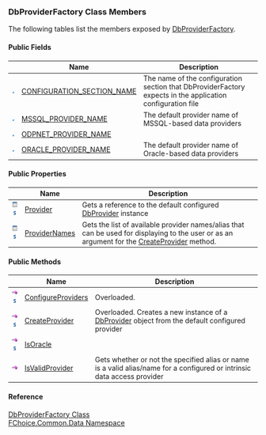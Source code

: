 ﻿### DbProviderFactory Class Members

The following tables list the members exposed by [DbProviderFactory](FChoice.Common~FChoice.Common.Data.DbProviderFactory.md).

#### Public Fields

|   | Name | Description |
| --- | --- | --- |
| ![Public Field](dotnetimages/publicField.png) | [CONFIGURATION_SECTION_NAME](FChoice.Common~FChoice.Common.Data.DbProviderFactory~CONFIGURATION_SECTION_NAME.md) | The name of the configuration section that DbProviderFactory expects in the application configuration file   |
| ![Public Field](dotnetimages/publicField.png) | [MSSQL_PROVIDER_NAME](FChoice.Common~FChoice.Common.Data.DbProviderFactory~MSSQL_PROVIDER_NAME.md) | The default provider name of MSSQL-based data providers   |
| ![Public Field](dotnetimages/publicField.png) | [ODPNET_PROVIDER_NAME](FChoice.Common~FChoice.Common.Data.DbProviderFactory~ODPNET_PROVIDER_NAME.md) |   |
| ![Public Field](dotnetimages/publicField.png) | [ORACLE_PROVIDER_NAME](FChoice.Common~FChoice.Common.Data.DbProviderFactory~ORACLE_PROVIDER_NAME.md) | The default provider name of Oracle-based data providers   |



#### Public Properties

|   | Name | Description |
| --- | --- | --- |
| ![Public Property](dotnetimages/publicProperty.png)![static (Shared in Visual Basic)](dotnetimages/static.png) | [Provider](FChoice.Common~FChoice.Common.Data.DbProviderFactory~Provider.md) | Gets a reference to the default configured [DbProvider](FChoice.Common~FChoice.Common.Data.DbProvider.md) instance   |
| ![Public Property](dotnetimages/publicProperty.png)![static (Shared in Visual Basic)](dotnetimages/static.png) | [ProviderNames](FChoice.Common~FChoice.Common.Data.DbProviderFactory~ProviderNames.md) | Gets the list of available provider names/alias that can be used for displaying to the user or as an argument for the [CreateProvider](FChoice.Common~FChoice.Common.Data.DbProviderFactory~CreateProvider(String).md) method.   |



#### Public Methods

|   | Name | Description |
| --- | --- | --- |
| ![Public Method](dotnetimages/publicMethod.png)![static (Shared in Visual Basic)](dotnetimages/static.png) | [ConfigureProviders](FChoice.Common~FChoice.Common.Data.DbProviderFactory~ConfigureProviders.md) | Overloaded.    |
| ![Public Method](dotnetimages/publicMethod.png)![static (Shared in Visual Basic)](dotnetimages/static.png) | [CreateProvider](FChoice.Common~FChoice.Common.Data.DbProviderFactory~CreateProvider.md) | Overloaded. Creates a new instance of a [DbProvider](FChoice.Common~FChoice.Common.Data.DbProvider.md) object from the default configured provider   |
| ![Public Method](dotnetimages/publicMethod.png)![static (Shared in Visual Basic)](dotnetimages/static.png) | [IsOracle](FChoice.Common~FChoice.Common.Data.DbProviderFactory~IsOracle.md) |   |
| ![Public Method](dotnetimages/publicMethod.png) | [IsValidProvider](FChoice.Common~FChoice.Common.Data.DbProviderFactory~IsValidProvider.md) | Gets whether or not the specified alias or name is a valid alias/name for a configured or intrinsic data access provider   |

#### Reference

[DbProviderFactory Class](FChoice.Common~FChoice.Common.Data.DbProviderFactory.md)  
[FChoice.Common.Data Namespace](FChoice.Common~FChoice.Common.Data_namespace.md)